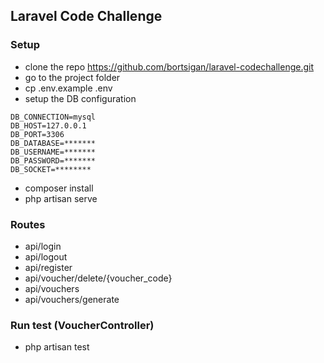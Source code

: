 ## Laravel Code Challenge 

### Setup
- clone the repo https://github.com/bortsigan/laravel-codechallenge.git
- go to the project folder
- cp .env.example .env
- setup the DB configuration
```
DB_CONNECTION=mysql
DB_HOST=127.0.0.1
DB_PORT=3306
DB_DATABASE=*******
DB_USERNAME=*******
DB_PASSWORD=*******
DB_SOCKET=********
```
- composer install
- php artisan serve


### Routes
- api/login
- api/logout
- api/register
- api/voucher/delete/{voucher_code}
- api/vouchers
- api/vouchers/generate


### Run test (VoucherController)
- php artisan test

